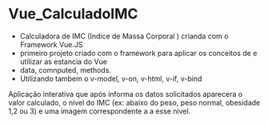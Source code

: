 # Vue_CalculadoIMC

* Calculadora de IMC (Indice de Massa Corporal ) crianda com o Framework Vue.JS
* primeiro projeto criado com o framework para aplicar os conceitos de e utilizar as estancia do Vue
* data, comnputed, methods.
* Utilizando tambem o v-model, v-on, v-html, v-if, v-bind

Aplicação interativa que após informa os datos solicitados aparecera o valor calculado, o nivel do IMC (ex: abaixo do peso, peso normal, obesidade 1,2 ou 3) 
e uma imagem correspondente a a esse nivel. 
